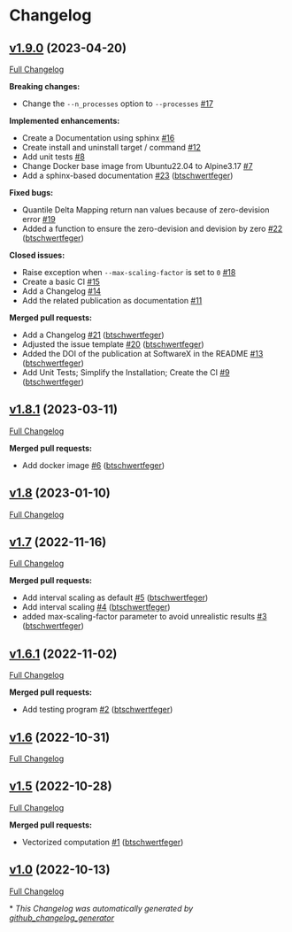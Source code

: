 # Changelog

## [v1.9.0](https://github.com/btschwertfeger/BiasAdjustCXX/tree/v1.9.0) (2023-04-20)

[Full Changelog](https://github.com/btschwertfeger/BiasAdjustCXX/compare/v1.8.1...v1.9.0)

**Breaking changes:**

- Change the `--n_processes` option to `--processes`  [\#17](https://github.com/btschwertfeger/BiasAdjustCXX/issues/17)

**Implemented enhancements:**

- Create a Documentation using sphinx [\#16](https://github.com/btschwertfeger/BiasAdjustCXX/issues/16)
- Create install and uninstall target / command [\#12](https://github.com/btschwertfeger/BiasAdjustCXX/issues/12)
- Add unit tests [\#8](https://github.com/btschwertfeger/BiasAdjustCXX/issues/8)
- Change Docker base image from Ubuntu22.04 to Alpine3.17 [\#7](https://github.com/btschwertfeger/BiasAdjustCXX/issues/7)
- Add a sphinx-based documentation [\#23](https://github.com/btschwertfeger/BiasAdjustCXX/pull/23) ([btschwertfeger](https://github.com/btschwertfeger))

**Fixed bugs:**

- Quantile Delta Mapping return nan values because of zero-devision error [\#19](https://github.com/btschwertfeger/BiasAdjustCXX/issues/19)
- Added a function to ensure the zero-devision and devision by zero [\#22](https://github.com/btschwertfeger/BiasAdjustCXX/pull/22) ([btschwertfeger](https://github.com/btschwertfeger))

**Closed issues:**

- Raise exception when `--max-scaling-factor` is set to `0`  [\#18](https://github.com/btschwertfeger/BiasAdjustCXX/issues/18)
- Create a basic CI [\#15](https://github.com/btschwertfeger/BiasAdjustCXX/issues/15)
- Add a Changelog [\#14](https://github.com/btschwertfeger/BiasAdjustCXX/issues/14)
- Add the related publication as documentation   [\#11](https://github.com/btschwertfeger/BiasAdjustCXX/issues/11)

**Merged pull requests:**

- Add a Changelog [\#21](https://github.com/btschwertfeger/BiasAdjustCXX/pull/21) ([btschwertfeger](https://github.com/btschwertfeger))
- Adjusted the issue template [\#20](https://github.com/btschwertfeger/BiasAdjustCXX/pull/20) ([btschwertfeger](https://github.com/btschwertfeger))
- Added the DOI of the publication at SoftwareX in the README [\#13](https://github.com/btschwertfeger/BiasAdjustCXX/pull/13) ([btschwertfeger](https://github.com/btschwertfeger))
- Add Unit Tests; Simplify the Installation; Create the CI [\#9](https://github.com/btschwertfeger/BiasAdjustCXX/pull/9) ([btschwertfeger](https://github.com/btschwertfeger))

## [v1.8.1](https://github.com/btschwertfeger/BiasAdjustCXX/tree/v1.8.1) (2023-03-11)

[Full Changelog](https://github.com/btschwertfeger/BiasAdjustCXX/compare/v1.8...v1.8.1)

**Merged pull requests:**

- Add docker image [\#6](https://github.com/btschwertfeger/BiasAdjustCXX/pull/6) ([btschwertfeger](https://github.com/btschwertfeger))

## [v1.8](https://github.com/btschwertfeger/BiasAdjustCXX/tree/v1.8) (2023-01-10)

[Full Changelog](https://github.com/btschwertfeger/BiasAdjustCXX/compare/v1.7...v1.8)

## [v1.7](https://github.com/btschwertfeger/BiasAdjustCXX/tree/v1.7) (2022-11-16)

[Full Changelog](https://github.com/btschwertfeger/BiasAdjustCXX/compare/v1.6.1...v1.7)

**Merged pull requests:**

- Add interval scaling as default [\#5](https://github.com/btschwertfeger/BiasAdjustCXX/pull/5) ([btschwertfeger](https://github.com/btschwertfeger))
- Add interval scaling [\#4](https://github.com/btschwertfeger/BiasAdjustCXX/pull/4) ([btschwertfeger](https://github.com/btschwertfeger))
- added max-scaling-factor parameter to avoid unrealistic results [\#3](https://github.com/btschwertfeger/BiasAdjustCXX/pull/3) ([btschwertfeger](https://github.com/btschwertfeger))

## [v1.6.1](https://github.com/btschwertfeger/BiasAdjustCXX/tree/v1.6.1) (2022-11-02)

[Full Changelog](https://github.com/btschwertfeger/BiasAdjustCXX/compare/v1.6...v1.6.1)

**Merged pull requests:**

- Add testing program [\#2](https://github.com/btschwertfeger/BiasAdjustCXX/pull/2) ([btschwertfeger](https://github.com/btschwertfeger))

## [v1.6](https://github.com/btschwertfeger/BiasAdjustCXX/tree/v1.6) (2022-10-31)

[Full Changelog](https://github.com/btschwertfeger/BiasAdjustCXX/compare/v1.5...v1.6)

## [v1.5](https://github.com/btschwertfeger/BiasAdjustCXX/tree/v1.5) (2022-10-28)

[Full Changelog](https://github.com/btschwertfeger/BiasAdjustCXX/compare/v1.0...v1.5)

**Merged pull requests:**

- Vectorized computation [\#1](https://github.com/btschwertfeger/BiasAdjustCXX/pull/1) ([btschwertfeger](https://github.com/btschwertfeger))

## [v1.0](https://github.com/btschwertfeger/BiasAdjustCXX/tree/v1.0) (2022-10-13)

[Full Changelog](https://github.com/btschwertfeger/BiasAdjustCXX/compare/d9cd18f57ada1713f00f3600aed5b9d2f38f4d45...v1.0)



\* *This Changelog was automatically generated by [github_changelog_generator](https://github.com/github-changelog-generator/github-changelog-generator)*
